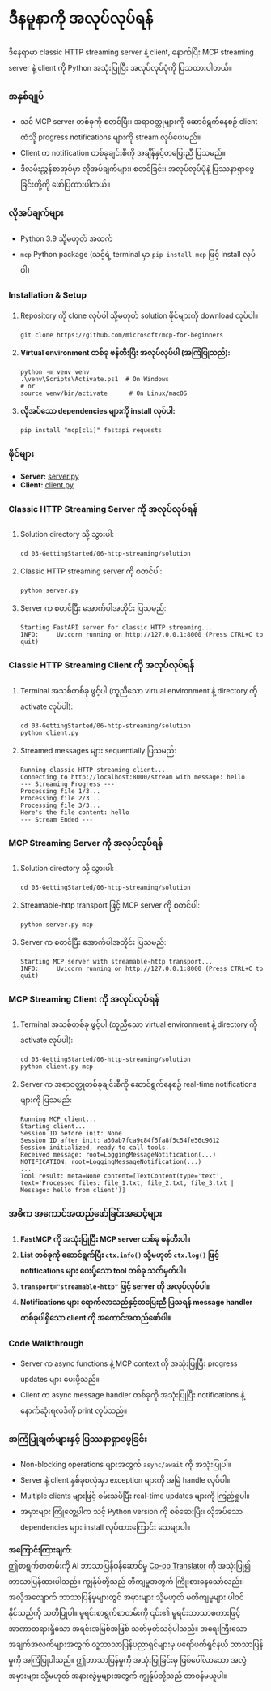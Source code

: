 <!--
CO_OP_TRANSLATOR_METADATA:
{
  "original_hash": "67ecbca6a060477ded3e13ddbeba64f7",
  "translation_date": "2025-08-19T18:56:33+00:00",
  "source_file": "03-GettingStarted/06-http-streaming/solution/python/README.md",
  "language_code": "my"
}
-->
# ဒီနမူနာကို အလုပ်လုပ်ရန်

ဒီနေရာမှာ classic HTTP streaming server နဲ့ client, နောက်ပြီး MCP streaming server နဲ့ client ကို Python အသုံးပြုပြီး အလုပ်လုပ်ပုံကို ပြသထားပါတယ်။

### အနှစ်ချုပ်

- သင် MCP server တစ်ခုကို စတင်ပြီး၊ အရာဝတ္ထုများကို ဆောင်ရွက်နေစဉ် client ထံသို့ progress notifications များကို stream လုပ်ပေးမည်။
- Client က notification တစ်ခုချင်းစီကို အချိန်နှင့်တပြေးညီ ပြသမည်။
- ဒီလမ်းညွှန်စာအုပ်မှာ လိုအပ်ချက်များ၊ စတင်ခြင်း၊ အလုပ်လုပ်ပုံနဲ့ ပြဿနာရှာဖွေခြင်းတို့ကို ဖော်ပြထားပါတယ်။

### လိုအပ်ချက်များ

- Python 3.9 သို့မဟုတ် အထက်
- `mcp` Python package (သင့်ရဲ့ terminal မှာ `pip install mcp` ဖြင့် install လုပ်ပါ)

### Installation & Setup

1. Repository ကို clone လုပ်ပါ သို့မဟုတ် solution ဖိုင်များကို download လုပ်ပါ။

   ```pwsh
   git clone https://github.com/microsoft/mcp-for-beginners
   ```

1. **Virtual environment တစ်ခု ဖန်တီးပြီး အလုပ်လုပ်ပါ (အကြံပြုသည်):**

   ```pwsh
   python -m venv venv
   .\venv\Scripts\Activate.ps1  # On Windows
   # or
   source venv/bin/activate      # On Linux/macOS
   ```

1. **လိုအပ်သော dependencies များကို install လုပ်ပါ:**

   ```pwsh
   pip install "mcp[cli]" fastapi requests
   ```

### ဖိုင်များ

- **Server:** [server.py](../../../../../../03-GettingStarted/06-http-streaming/solution/python/server.py)
- **Client:** [client.py](../../../../../../03-GettingStarted/06-http-streaming/solution/python/client.py)

### Classic HTTP Streaming Server ကို အလုပ်လုပ်ရန်

1. Solution directory သို့ သွားပါ:

   ```pwsh
   cd 03-GettingStarted/06-http-streaming/solution
   ```

2. Classic HTTP streaming server ကို စတင်ပါ:

   ```pwsh
   python server.py
   ```

3. Server က စတင်ပြီး အောက်ပါအတိုင်း ပြသမည်:

   ```
   Starting FastAPI server for classic HTTP streaming...
   INFO:     Uvicorn running on http://127.0.0.1:8000 (Press CTRL+C to quit)
   ```

### Classic HTTP Streaming Client ကို အလုပ်လုပ်ရန်

1. Terminal အသစ်တစ်ခု ဖွင့်ပါ (တူညီသော virtual environment နဲ့ directory ကို activate လုပ်ပါ):

   ```pwsh
   cd 03-GettingStarted/06-http-streaming/solution
   python client.py
   ```

2. Streamed messages များ sequentially ပြသမည်:

   ```text
   Running classic HTTP streaming client...
   Connecting to http://localhost:8000/stream with message: hello
   --- Streaming Progress ---
   Processing file 1/3...
   Processing file 2/3...
   Processing file 3/3...
   Here's the file content: hello
   --- Stream Ended ---
   ```

### MCP Streaming Server ကို အလုပ်လုပ်ရန်

1. Solution directory သို့ သွားပါ:
   ```pwsh
   cd 03-GettingStarted/06-http-streaming/solution
   ```
2. Streamable-http transport ဖြင့် MCP server ကို စတင်ပါ:
   ```pwsh
   python server.py mcp
   ```
3. Server က စတင်ပြီး အောက်ပါအတိုင်း ပြသမည်:
   ```
   Starting MCP server with streamable-http transport...
   INFO:     Uvicorn running on http://127.0.0.1:8000 (Press CTRL+C to quit)
   ```

### MCP Streaming Client ကို အလုပ်လုပ်ရန်

1. Terminal အသစ်တစ်ခု ဖွင့်ပါ (တူညီသော virtual environment နဲ့ directory ကို activate လုပ်ပါ):
   ```pwsh
   cd 03-GettingStarted/06-http-streaming/solution
   python client.py mcp
   ```
2. Server က အရာဝတ္ထုတစ်ခုချင်းစီကို ဆောင်ရွက်နေစဉ် real-time notifications များကို ပြသမည်:
   ```
   Running MCP client...
   Starting client...
   Session ID before init: None
   Session ID after init: a30ab7fca9c84f5fa8f5c54fe56c9612
   Session initialized, ready to call tools.
   Received message: root=LoggingMessageNotification(...)
   NOTIFICATION: root=LoggingMessageNotification(...)
   ...
   Tool result: meta=None content=[TextContent(type='text', text='Processed files: file_1.txt, file_2.txt, file_3.txt | Message: hello from client')]
   ```

### အဓိက အကောင်အထည်ဖော်ခြင်းအဆင့်များ

1. **FastMCP ကို အသုံးပြုပြီး MCP server တစ်ခု ဖန်တီးပါ။**
2. **List တစ်ခုကို ဆောင်ရွက်ပြီး `ctx.info()` သို့မဟုတ် `ctx.log()` ဖြင့် notifications များ ပေးပို့သော tool တစ်ခု သတ်မှတ်ပါ။**
3. **`transport="streamable-http"` ဖြင့် server ကို အလုပ်လုပ်ပါ။**
4. **Notifications များ ရောက်လာသည်နှင့်တပြေးညီ ပြသရန် message handler တစ်ခုပါရှိသော client ကို အကောင်အထည်ဖော်ပါ။**

### Code Walkthrough
- Server က async functions နဲ့ MCP context ကို အသုံးပြုပြီး progress updates များ ပေးပို့သည်။
- Client က async message handler တစ်ခုကို အသုံးပြုပြီး notifications နဲ့ နောက်ဆုံးရလဒ်ကို print လုပ်သည်။

### အကြံပြုချက်များနှင့် ပြဿနာရှာဖွေခြင်း

- Non-blocking operations များအတွက် `async/await` ကို အသုံးပြုပါ။
- Server နဲ့ client နှစ်ခုစလုံးမှာ exception များကို အမြဲ handle လုပ်ပါ။
- Multiple clients များဖြင့် စမ်းသပ်ပြီး real-time updates များကို ကြည့်ရှုပါ။
- အမှားများ ကြုံတွေ့ပါက သင့် Python version ကို စစ်ဆေးပြီး၊ လိုအပ်သော dependencies များ install လုပ်ထားကြောင်း သေချာပါ။

**အကြောင်းကြားချက်**:  
ဤစာရွက်စာတမ်းကို AI ဘာသာပြန်ဝန်ဆောင်မှု [Co-op Translator](https://github.com/Azure/co-op-translator) ကို အသုံးပြု၍ ဘာသာပြန်ထားပါသည်။ ကျွန်ုပ်တို့သည် တိကျမှုအတွက် ကြိုးစားနေသော်လည်း၊ အလိုအလျောက် ဘာသာပြန်မှုများတွင် အမှားများ သို့မဟုတ် မတိကျမှုများ ပါဝင်နိုင်သည်ကို သတိပြုပါ။ မူရင်းစာရွက်စာတမ်းကို ၎င်း၏ မူရင်းဘာသာစကားဖြင့် အာဏာတရားရှိသော အရင်းအမြစ်အဖြစ် သတ်မှတ်သင့်ပါသည်။ အရေးကြီးသော အချက်အလက်များအတွက် လူ့ဘာသာပြန်ပညာရှင်များမှ ပရော်ဖက်ရှင်နယ် ဘာသာပြန်မှုကို အကြံပြုပါသည်။ ဤဘာသာပြန်မှုကို အသုံးပြုခြင်းမှ ဖြစ်ပေါ်လာသော အလွဲအမှားများ သို့မဟုတ် အနားလွဲမှုများအတွက် ကျွန်ုပ်တို့သည် တာဝန်မယူပါ။